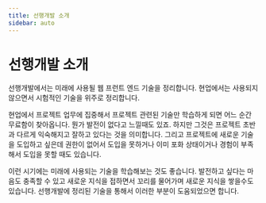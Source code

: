 ```yaml
---
title: 선행개발 소개
sidebar: auto
---
```


# 선행개발 소개

선행개발에서는 미래에 사용될 웹 프런트 엔드 기술을 정리합니다. 현업에서는 사용되지 않으면서 시험적인 기술을 위주로 정리합니다.

현업에서 프로젝트 업무에 집중해서 프로젝트 관련된 기술만 학습하게 되면 어느 순간 무료함이 찾아옵니다. 뭔가 발전이 없다고 느낄때도 있죠. 하지만 그것은 프로젝트 초반과 다르게 익숙해지고 잘하고 있다는 것을 의미합니다. 그리고 프로젝트에 새로운 기술을 도입하고 싶은데 권한이 없어서 도입을 못하거나 이미 포화 상태이거나 경험이 부족해서 도입을 못할 때도 있습니다.

이런 시기에는 미래에 사용되는 기술을 학습해보는 것도 좋습니다. 발전하고 싶다는 마음도 충족할 수 있고 새로운 지식을 접하면서 꼬리를 물어가며 새로운 지식을 쌓을수도 있습니다. 선행개발에 정리된 기술을 통해서 이러한 부분이 도움되었으면 합니다.
